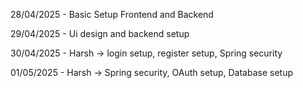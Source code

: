 28/04/2025 - Basic Setup Frontend and Backend

29/04/2025 - Ui design and backend setup

30/04/2025 - Harsh -> login setup, register setup, Spring security

01/05/2025 - Harsh -> Spring security, OAuth setup, Database setup
